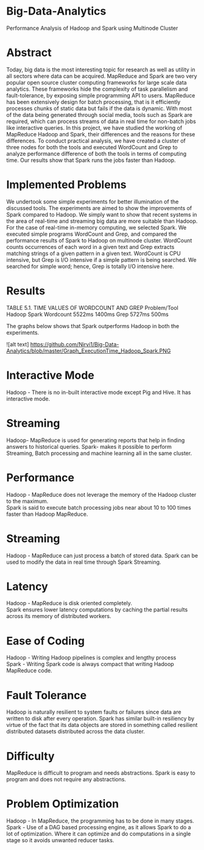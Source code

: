 # Big-Data-Analytics
Performance Analysis of Hadoop and Spark using Multinode Cluster
# Abstract
Today, big data is the most interesting topic for research as well as utility in all
sectors where data can be acquired. MapReduce and Spark are two very popular open
source cluster computing frameworks for large scale data analytics. These
frameworks hide the complexity of task parallelism and fault-tolerance, by exposing
simple programming API to users. MapReduce has been extensively design for batch
processing, that is it efficiently processes chunks of static data but fails if the data is
dynamic. With most of the data being generated through social media, tools such as
Spark are required, which can process streams of data in real time for non-batch jobs
like interactive queries. In this project, we have studied the working of MapReduce
Hadoop and Spark, their differences and the reasons for these differences. To conduct
practical analysis, we have created a cluster of three nodes for both the tools and
executed WordCount and Grep to analyze performance difference of both the tools in
terms of computing time. Our results show that Spark runs the jobs faster than
Hadoop.

# Implemented Problems
We undertook some simple experiments for better illumination of the discussed tools.
The experiments are aimed to show the improvements of Spark compared to Hadoop. We
simply want to show that recent systems in the area of real-time and streaming big data
are more suitable than Hadoop. For the case of real-time in-memory computing, we
selected Spark. We executed simple programs WordCount and Grep, and compared the
performance results of Spark to Hadoop on multinode cluster.
WordCount counts occurrences of each word in a given text and Grep extracts matching
strings of a given pattern in a given text. WordCount is CPU intensive, but Grep is I/O
intensive if a simple pattern is being searched. We searched for simple word; hence, Grep
is totally I/O intensive here.

# Results 
TABLE 5.1. TIME VALUES OF WORDCOUNT AND GREP 
Problem/Tool 	Hadoop 	Spark 
Wordcount 	  5522ms 	 1400ms 
Grep 	       5727ms 	500ms 
 
The graphs below shows that Spark outperforms Hadoop in both the experiments. 

![alt text] https://github.com/Nirvi1/Big-Data-Analytics/blob/master/Graph_ExecutionTime_Hadoop_Spark.PNG
# Interactive Mode 
Hadoop - There is no in-built interactive mode except Pig and Hive. 
It has interactive mode. 
# Streaming 
Hadoop- MapReduce is used for generating reports that help in finding answers to historical queries. 
Spark- makes it possible to perform Streaming, Batch processing and machine learning all in the same cluster. 
# Performance 
Hadoop - MapReduce does not leverage the memory of the Hadoop cluster to the maximum. 	
Spark is said to execute batch processing jobs near about 10 to 100 times faster than Hadoop MapReduce. 
# Streaming 	
Hadoop - MapReduce can just process a batch of stored data. 
Spark can be used to modify the data in real time through Spark Streaming. 
# Latency
Hadoop - MapReduce is disk oriented completely. 	
Spark ensures lower latency computations by caching the partial results across its memory of distributed workers. 
# Ease of Coding 	
Hadoop - Writing Hadoop pipelines is complex and lengthy 
process 	
Spark - Writing Spark code is always compact that writing Hadoop MapReduce code. 
# Fault Tolerance 
Hadoop is naturally resilient to system faults or failures since data are written to disk after every operation.
Spark has similar built-in resiliency by virtue of the fact that its data objects are stored in something called resilient distributed datasets distributed across the data cluster. 
# Difficulty 	
MapReduce is difficult to program and needs abstractions. 
Spark is easy to program and does not require any abstractions. 
# Problem Optimization 
Hadoop - In MapReduce, the programming has to be done in many stages. 	
Spark - Use of a DAG based processing engine, as it allows Spark to do a lot of optimization. Where it can optimize and do computations in a single stage so it avoids unwanted reducer tasks. 
 
